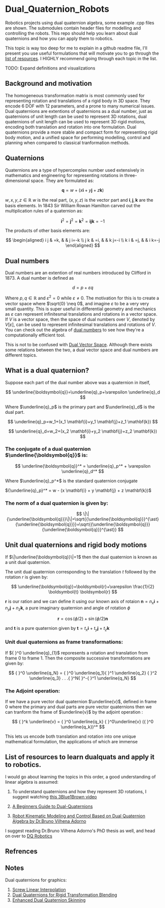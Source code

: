 # Dual_Quaternion_Robots
Robotics projects using dual quaternion algebra, some example .cpp files are shown. The submodules contain header files for modelling and controlling the robots. This repo should help you learn about dual quaternions and how you can apply them to robotics.

This topic is way too deep for me to explain in a github readme file, I'll present you use useful formulations that will motivate you to go through the [list of resources](#list). I HIGHLY recommend going through each topic in the list.

TODO: Expand definitions and visualizations

## Background and motivation

The homogeneous transformation matrix is most commonly used for representing rotation and translations of a rigid body in 3D space. They encode 6 DOF with 12 parameters, and a prone to many numerical issues. Dual quaternions are extentions of quaternions as a dual number, just as quaternions of unit length can be used to represent 3D rotations, dual quaternions of unit length can be used to represent 3D rigid motions, encoding both translation and rotation into one formulation. Dual quaternions provide a more stable and compact form for representing rigid body motion, and a unified space for performing modelling, control and planning when compared to classical tranformation methods.

## Quaternions 

Quaternions are a type of hypercomplex number used extensively in mathematics and engineering for representing rotations in three-dimensional space. They are formulated as:

$$
\mathbf{q}=w+(x \mathbf{i}+y \mathbf{j}+z \mathbf{k})
$$

$w,x,y,z\in \mathbb{R}$
$w$ is the real part, $(x,y,z)$ is the vector part and $\mathbf{i}, \mathbf{j}, \mathbf{k}$ are the basis elements.
In 1843 Sir William Rowan Hamilton carved out the multiplication rules of a quaternion as:

$$
\mathbf{i}^2=\mathbf{j}^2=\mathbf{k}^2= \mathbf{i}\mathbf{j}\mathbf{k} = -1
$$

The products of other basis elements are:

$$
\begin{aligned}
i j & =k, & & j i=-k \\
j k & =i, & & k j=-i \\
k i & =j, & & i k=-j
\end{aligned}
$$


## Dual numbers

Dual numbers are an extention of real numbers introduced by Clifford in 1873. A dual number is defined as 

$$
d=p+\varepsilon q
$$

Where $p, q \in \mathbb{R}$ and $\varepsilon^2=0$ while $\varepsilon \neq 0$. The motivation for this is to create a vector space where $\sqrt{0} \neq 0$, and imagine $\varepsilon$ to be a very very small quantity. This is super useful in differential geometry and mechanics as $\varepsilon$ can represent infinitesmal translations and rotations in a vector space. If $V$ is a vector space, then the space of dual numbers over $V$, denoted by $V[ε]$, can be used to represent infinitesimal translations and rotations of $V$. You can check out the algebra of [dual numbers](https://en.wikipedia.org/wiki/Dual_number) to see how they're a computationally efficient tool. 

This is not to be confused with [Dual Vector Space](https://en.wikipedia.org/wiki/Dual_space). Although there exists some relations between the two, a dual vector space and dual numbers are different topics.

## What is a dual quaternion?

Suppose each part of the dual number above was a quaternion in itself,

$$
\underline{\boldsymbol{q}}=\underline{q}_p+\varepsilon \underline{q}_d
$$

Where $\underline{q}_p$ is the primary part and $\underline{q}_d$ is the dual part.

$$
\underline{q}_p=w_1+(x_1 \mathbf{i}+y_1 \mathbf{j}+z_1 \mathbf{k})
$$

$$
\underline{q}_d=w_2+(x_2 \mathbf{i}+y_2 \mathbf{j}+z_2 \mathbf{k})
$$

### The conjugate of a dual quaternion $\underline{\boldsymbol{q}}$ is:

$$
\underline{\boldsymbol{q}}^* = \underline{q}_p^* + \varepsilon \underline{q}_d^*
$$

Where $\underline{q}_p^*$ is the standard quaternion conjugate

${\underline{q}_p}^*  = w - (x \mathbf{i} + y \mathbf{j} + z \mathbf{k})$

### The norm of a dual quaternion is given by:


$$
\|\|{\underline{\boldsymbol{q}}}\|\|=\sqrt{{\underline{\boldsymbol{q}}}^{\ast}{\underline{\boldsymbol{q}}}}=\sqrt{{\underline{\boldsymbol{q}}}{\underline{\boldsymbol{q}}}^{\ast}}
$$



## Unit dual quaternions and rigid body motions

If $\|\underline{\boldsymbol{q}}\|=1$ then the dual quaternion is known as a unit dual quaternion.

The unit dual quaternion corresponding to the translation $t$ followed by the rotation $r$ is
given by: 

$$
\underline{\boldsymbol{q}}=\boldsymbol{r}+\varepsilon \frac{1}{2} \boldsymbol{t} \boldsymbol{r}
$$

$\boldsymbol{r}$ is our ration and we can define it using our known axis of rotaion $\boldsymbol{n}=n_x \mathbf{i}+n_y \mathbf{j}+n_z \mathbf{k}$, a pure imaginary quaternion and angle of rotation $\phi$

$$
\boldsymbol{r}=\cos (\phi / 2)+\sin (\phi / 2) \boldsymbol{n}
$$

and $\boldsymbol{t}$ is a pure quaternion given by $\boldsymbol{t}=t_x \mathbf{i}+t_y \mathbf{j}+t_z \mathbf{k}$


### Unit dual quaternions as frame transformations:

If ${ }^0 \underline{q}_{1}$ reporesents a rotation and translation from frame ${0}$ to frame ${1}$. Then the composite successive transformations are given by:


$$
{ }^0 \underline{q_N} =  { }^0 \underline{q_1}{ }^1 \underline{q_2} { }^2 \underline{q_3}  . . .{ }^N{ }^-{ }^1 \underline{q_N} 
$$

### The Adjoint operation:

If we have a pure vector dual quaternion $\underline{v}$, defined in frame ${0}$ where the primary and dual parts are pure vector quaternions then we can tranform the frame of $\underline{v}$ by the adjoint operation :

$$
{ }^k \underline{v} = { }^0 \underline{q_k} { }^0\underline{v} ({ }^0 \underline{q_k})^*
$$


This lets us encode both translation and rotation into one unique mathematical formulation, the applications of which are immense 

## List of resources to learn dualquats and apply it to robotics. <a name="list"></a>

I would go about learning the topics in this order, a good understanding of linear algebra is assumed:

1. To understand quaternions and how they represent 3D rotations, I suggest watching [this 3Blue1Brown video](https://www.youtube.com/watch?v=d4EgbgTm0Bg)

2. [A Beginners Guide to Dual-Quaternions](https://cs.gmu.edu/~jmlien/teaching/cs451/uploads/Main/dual-quaternion.pdf)

3. [Robot Kinematic Modeling and Control Based on Dual Quaternion Algebra by Dr.Bruno Vilhena Adorno](https://hal.science/hal-01478225/file/Robot_Kinematic_Modeling_and_Control_Based_on_Dual_Quaternion_Algebra_Part_I_Fundamentals_28Feb2017.pdf)

I suggest reading Dr.Bruno Vilhena Adorno's PhD thesis as well, and head on over to [DQ Robotics](https://dqrobotics.github.io/)



## Refrences

## Notes

Dual quaternions for graphics:

1. [Screw Linear Interpolation](https://arxiv.org/pdf/2303.13395.pdf)
2. [Dual Quaternions for Rigid Transformation Blending](https://users.cs.utah.edu/~ladislav/kavan06dual/kavan06dual.pdf)
3. [Enhanced Dual Quaternion Skinning](https://disneyanimation.com/publications/enhanced-dual-quaternion-skinning-for-production-use/#:~:text=Dual%20Quaternion%20Skinning%20(DQS)%20is,and%20effectively%20simulates%20volume%20preservation.)
